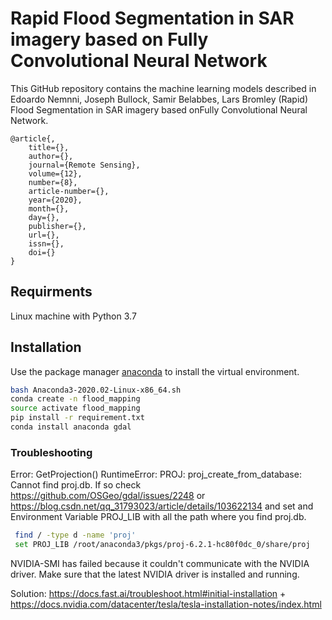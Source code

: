 # Rapid Flood Segmentation in SAR imagery based on Fully Convolutional Neural Network

This GitHub repository contains the machine learning models described in Edoardo Nemnni, Joseph Bullock, Samir Belabbes, Lars Bromley (Rapid) Flood Segmentation in SAR imagery based onFully Convolutional Neural Network.

```
@article{,
	title={},
	author={},
	journal={Remote Sensing},
	volume={12},
	number={8},
	article-number={},
	year={2020},
	month={},
	day={},
	publisher={},
    url={},
    issn={},
    doi={}
}
```
## Requirments

Linux machine with Python 3.7

## Installation

Use the package manager [anaconda](https://www.anaconda.com/) to install the virtual environment.

```bash
bash Anaconda3-2020.02-Linux-x86_64.sh
conda create -n flood_mapping 
source activate flood_mapping
pip install -r requirement.txt
conda install anaconda gdal
```
### Troubleshooting

Error: GetProjection() RuntimeError: PROJ: proj_create_from_database: Cannot find proj.db. 
If so check https://github.com/OSGeo/gdal/issues/2248 or https://blog.csdn.net/qq_31793023/article/details/103622134 and set and Environment Variable PROJ_LIB with all the path where you find proj.db. 

```bash
 find / -type d -name 'proj'
 set PROJ_LIB /root/anaconda3/pkgs/proj-6.2.1-hc80f0dc_0/share/proj
```


NVIDIA-SMI has failed because it couldn't communicate with the NVIDIA driver. Make sure that the latest NVIDIA driver is installed and running.

Solution: https://docs.fast.ai/troubleshoot.html#initial-installation + https://docs.nvidia.com/datacenter/tesla/tesla-installation-notes/index.html
